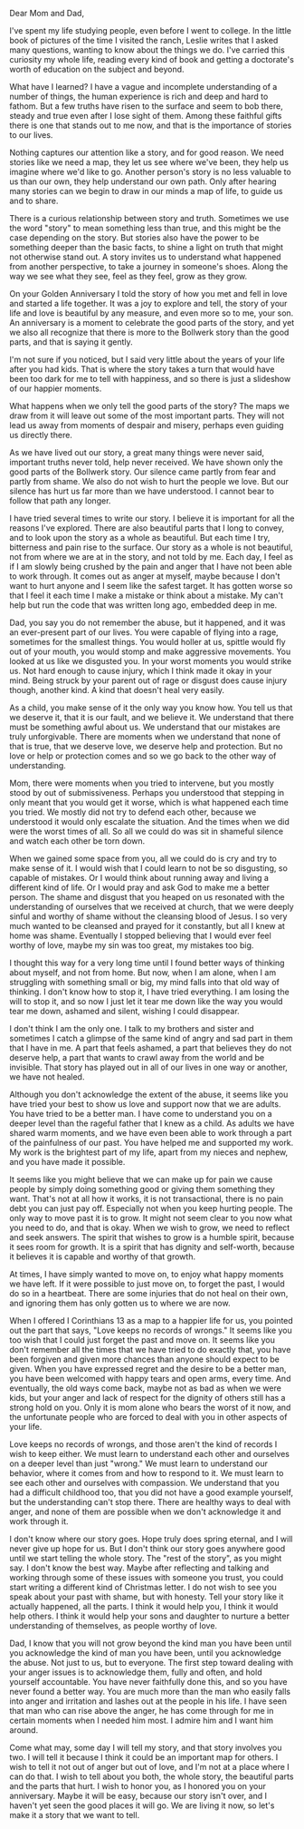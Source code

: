 Dear Mom and Dad,

I've spent my life studying people, even before I went to college. In the little book of pictures of the time I visited the ranch, Leslie writes that I asked many questions, wanting to know about the things we do. I've carried this curiosity my whole life, reading every kind of book and getting a doctorate's worth of education on the subject and beyond.

What have I learned? I have a vague and incomplete understanding of a number of things, the human experience is rich and deep and hard to fathom. But a few truths have risen to the surface and seem to bob there, steady and true even after I lose sight of them. Among these faithful gifts there is one that stands out to me now, and that is the importance of stories to our lives.

Nothing captures our attention like a story, and for good reason. We need stories like we need a map, they let us see where we've been, they help us imagine where we'd like to go. Another person's story is no less valuable to us than our own, they help understand our own path. Only after hearing many stories can we begin to draw in our minds a map of life, to guide us and to share.

There is a curious relationship between story and truth. Sometimes we use the word "story" to mean something less than true, and this might be the case depending on the story. But stories also have the power to be something deeper than the basic facts, to shine a light on truth that might not otherwise stand out. A story invites us to understand what happened from another perspective, to take a journey in someone's shoes. Along the way we see what they see, feel as they feel, grow as they grow.

On your Golden Anniversary I told the story of how you met and fell in love and started a life together. It was a joy to explore and tell, the story of your life and love is beautiful by any measure, and even more so to me, your son. An anniversary is a moment to celebrate the good parts of the story, and yet we also all recognize that there is more to the Bollwerk story than the good parts, and that is saying it gently. 

I'm not sure if you noticed, but I said very little about the years of your life after you had kids. That is where the story takes a turn that would have been too dark for me to tell with happiness, and so there is just a slideshow of our happier moments.

What happens when we only tell the good parts of the story? The maps we draw from it will leave out some of the most important parts. They will not lead us away from moments of despair and misery, perhaps even guiding us directly there.

As we have lived out our story, a great many things were never said, important truths never told, help never received. We have shown only the good parts of the Bollwerk story. Our silence came partly from fear and partly from shame. We also do not wish to hurt the people we love. But our silence has hurt us far more than we have understood. I cannot bear to follow that path any longer.

I have tried several times to write our story. I believe it is important for all the reasons I've explored. There are also beautiful parts that I long to convey, and to look upon the story as a whole as beautiful. But each time I try, bitterness and pain rise to the surface. Our story as a whole is not beautiful, not from where we are at in the story, and not told by me. Each day, I feel as if I am slowly being crushed by the pain and anger that I have not been able to work through. It comes out as anger at myself, maybe because I don't want to hurt anyone and I seem like the safest target. It has gotten worse so that I feel it each time I make a mistake or think about a mistake. My can't help but run the code that was written long ago, embedded deep in me.

Dad, you say you do not remember the abuse, but it happened, and it was an ever-present part of our lives. You were capable of flying into a rage, sometimes for the smallest things. You would holler at us, spittle would fly out of your mouth, you would stomp and make aggressive movements. You looked at us like we disgusted you. In your worst moments you would strike us. Not hard enough to cause injury, which I think made it okay in your mind. Being struck by your parent out of rage or disgust does cause injury though, another kind. A kind that doesn't heal very easily. 

As a child, you make sense of it the only way you know how. You tell us that we deserve it, that it is our fault, and we believe it. We understand that there must be something awful about us. We understand that our mistakes are truly unforgivable. There are moments when we understand that none of that is true, that we deserve love, we deserve help and protection. But no love or help or protection comes and so we go back to the other way of understanding. 

Mom, there were moments when you tried to intervene, but you mostly stood by out of submissiveness. Perhaps you understood that stepping in only meant that you would get it worse, which is what happened each time you tried. We mostly did not try to defend each other, because we understood it would only escalate the situation. And the times when we did were the worst times of all. So all we could do was sit in shameful silence and watch each other be torn down.

When we gained some space from you, all we could do is cry and try to make sense of it. I would wish that I could learn to not be so disgusting, so capable of mistakes. Or I would think about running away and living a different kind of life. Or I would pray and ask God to make me a better person. The shame and disgust that you heaped on us resonated with the understanding of ourselves that we received at church, that we were deeply sinful and worthy of shame without the cleansing blood of Jesus. I so very much wanted to be cleansed and prayed for it constantly, but all I knew at home was shame. Eventually I stopped believing that I would ever feel worthy of love, maybe my sin was too great, my mistakes too big.

I thought this way for a very long time until I found better ways of thinking about myself, and not from home. But now, when I am alone, when I am struggling with something small or big, my mind falls into that old way of thinking. I don't know how to stop it, I have tried everything. I am losing the will to stop it, and so now I just let it tear me down like the way you would tear me down, ashamed and silent, wishing I could disappear. 

I don't think I am the only one. I talk to my brothers and sister and sometimes I catch a glimpse of the same kind of angry and sad part in them that I have in me. A part that feels ashamed, a part that believes they do not deserve help, a part that wants to crawl away from the world and be invisible. That story has played out in all of our lives in one way or another, we have not healed.

Although you don't acknowledge the extent of the abuse, it seems like you have tried your best to show us love and support now that we are adults. You have tried to be a better man. I have come to understand you on a deeper level than the rageful father that I knew as a child. As adults we have shared warm moments, and we have even been able to work through a part of the painfulness of our past. You have helped me and supported my work. My work is the brightest part of my life, apart from my nieces and nephew, and you have made it possible. 

It seems like you might believe that we can make up for pain we cause people by simply doing something good or giving them something they want. That's not at all how it works, it is not transactional, there is no pain debt you can just pay off. Especially not when you keep hurting people. The only way to move past it is to grow. It might not seem clear to you now what you need to do, and that is okay. When we wish to grow, we need to reflect and seek answers. The spirit that wishes to grow is a humble spirit, because it sees room for growth. It is a spirit that has dignity and self-worth, because it believes it is capable and worthy of that growth.  

At times, I have simply wanted to move on, to enjoy what happy moments we have left. If it were possible to just move on, to forget the past, I would do so in a heartbeat. There are some injuries that do not heal on their own, and ignoring them has only gotten us to where we are now. 

When I offered I Corinthians 13 as a map to a happier life for us, you pointed out the part that says, "Love keeps no records of wrongs." It seems like you too wish that I could just forget the past and move on. It seems like you don't remember all the times that we have tried to do exactly that, you have been forgiven and given more chances than anyone should expect to be given. When you have expressed regret and the desire to be a better man, you have been welcomed with happy tears and open arms, every time. And eventually, the old ways come back, maybe not as bad as when we were kids, but your anger and lack of respect for the dignity of others still has a strong hold on you. Only it is mom alone who bears the worst of it now, and the unfortunate people who are forced to deal with you in other aspects of your life.

Love keeps no records of wrongs, and those aren't the kind of records I wish to keep either. We must learn to understand each other and ourselves on a deeper level than just "wrong." We must learn to understand our behavior, where it comes from and how to respond to it. We must learn to see each other and ourselves with compassion. We understand that you had a difficult childhood too, that you did not have a good example yourself, but the understanding can't stop there. There are healthy ways to deal with anger, and none of them are possible when we don't acknowledge it and work through it.

I don't know where our story goes. Hope truly does spring eternal, and I will never give up hope for us. But I don't think our story goes anywhere good until we start telling the whole story. The "rest of the story", as you might say. I don't know the best way. Maybe after reflecting and talking and working through some of these issues with someone you trust, you could start writing a different kind of Christmas letter. I do not wish to see you speak about your past with shame, but with honesty. Tell your story like it actually happened, all the parts. I think it would help you, I think it would help others. I think it would help your sons and daughter to nurture a better understanding of themselves, as people worthy of love.

Dad, I know that you will not grow beyond the kind man you have been until you acknowledge the kind of man you have been, until you acknowledge the abuse. Not just to us, but to everyone. The first step toward dealing with your anger issues is to acknowledge them, fully and often, and hold yourself accountable. You have never faithfully done this, and so you have never found a better way. You are much more than the man who easily falls into anger and irritation and lashes out at the people in his life. I have seen that man who can rise above the anger, he has come through for me in certain moments when I needed him most. I admire him and I want him around.

Come what may, some day I will tell my story, and that story involves you two. I will tell it because I think it could be an important map for others. I wish to tell it not out of anger but out of love, and I'm not at a place where I can do that. I wish to tell about you both, the whole story, the beautiful parts and the parts that hurt. I wish to honor you, as I honored you on your anniversary. Maybe it will be easy, because our story isn't over, and I haven't yet seen the good places it will go. We are living it now, so let's make it a story that we want to tell. 
